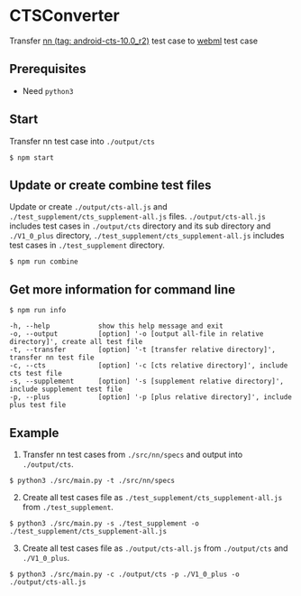 # CTSConverter
Transfer [nn (tag: android-cts-10.0_r2)](https://android.googlesource.com/platform/frameworks/ml/+/refs/tags/android-cts-10.0_r2) test case to [webml](https://github.com/intel/webml-polyfill) test case

## Prerequisites
* Need `python3`

## Start

Transfer nn test case into `./output/cts`

```shell
$ npm start
```

## Update or create combine test files

Update or create `./output/cts-all.js` and `./test_supplement/cts_supplement-all.js` files.
`./output/cts-all.js` includes test cases in `./output/cts` directory and its sub directory and `./V1_0_plus` directory, `./test_supplement/cts_supplement-all.js` includes test cases in `./test_supplement` directory.

```shell
$ npm run combine
```

## Get more information for command line

```shell
$ npm run info
```

```shell
-h, --help            show this help message and exit
-o, --output          [option] '-o [output all-file in relative directory]', create all test file
-t, --transfer        [option] '-t [transfer relative directory]', transfer nn test file
-c, --cts             [option] '-c [cts relative directory]', include cts test file
-s, --supplement      [option] '-s [supplement relative directory]', include supplement test file
-p, --plus            [option] '-p [plus relative directory]', include plus test file
```

## Example

1. Transfer nn test cases from `./src/nn/specs` and output into `./output/cts`.

```shell
$ python3 ./src/main.py -t ./src/nn/specs
```

2. Create all test cases file as `./test_supplement/cts_supplement-all.js` from `./test_supplement`.

```shell
$ python3 ./src/main.py -s ./test_supplement -o ./test_supplement/cts_supplement-all.js
```

3. Create all test cases file as `./output/cts-all.js` from `./output/cts` and `./V1_0_plus`.

```shell
$ python3 ./src/main.py -c ./output/cts -p ./V1_0_plus -o ./output/cts-all.js
```
